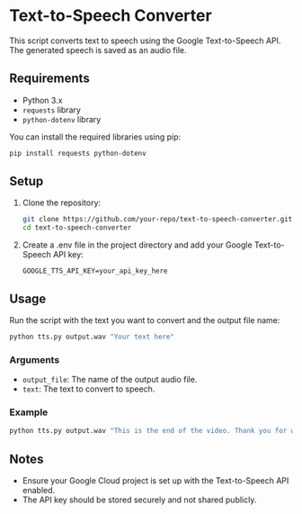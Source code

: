 # Text-to-Speech Converter

This script converts text to speech using the Google Text-to-Speech API. The generated speech is saved as an audio file.

## Requirements

- Python 3.x
- `requests` library
- `python-dotenv` library

You can install the required libraries using pip:

```sh
pip install requests python-dotenv
```

## Setup

1. Clone the repository:
    ```sh
    git clone https://github.com/your-repo/text-to-speech-converter.git
    cd text-to-speech-converter
    ```

2. Create a .env file in the project directory and add your Google Text-to-Speech API key:
    ```env
    GOOGLE_TTS_API_KEY=your_api_key_here
    ```

## Usage

Run the script with the text you want to convert and the output file name:

```sh
python tts.py output.wav "Your text here"
```

### Arguments

- `output_file`: The name of the output audio file.
- `text`: The text to convert to speech.

### Example

```sh
python tts.py output.wav "This is the end of the video. Thank you for watching."
```

## Notes

- Ensure your Google Cloud project is set up with the Text-to-Speech API enabled.
- The API key should be stored securely and not shared publicly.

